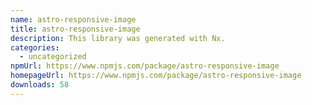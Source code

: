 ```yaml
---
name: astro-responsive-image
title: astro-responsive-image
description: This library was generated with Nx.
categories:
  - uncategorized
npmUrl: https://www.npmjs.com/package/astro-responsive-image
homepageUrl: https://www.npmjs.com/package/astro-responsive-image
downloads: 58
---
```

